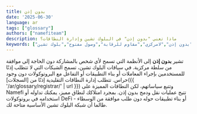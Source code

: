 ```yaml
---
title: بدون إذن
date: '2025-06-30'
language: ar
tags: ["glossary"]
authors: ["namefiteam"]
description: ماذا تعني "بدون إذن" في البلوك تشين وإدارة النطاقات؟
keywords: ["بدون إذن","لامركزي","مقاوم للرقابة","وصول مفتوح","بلوك تشين"]
---
```


تشير **بدون إذن** إلى الأنظمة التي تسمح لأي شخص بالمشاركة دون الحاجة إلى موافقة من سلطة مركزية. في سياقات البلوك تشين، تسمح الشبكات التي لا تتطلب إذنًا للمستخدمين بإجراء المعاملات أو بناء التطبيقات أو التفاعل مع البروتوكولات دون وجود حراس. تتطلب إدارة النطاقات التقليدية إذنًا من [السجلات]({{ '/ar/glossary/registrar/' | url }}) وتتبع سياساتهم، لكن النطاقات المميزة على Namefi تتيح عمليات نقل ودمج بدون إذن. بمجرد امتلاكك لنطاق مميز، يمكنك تداوله أو استخدامه في بروتوكولات DeFi أو بناء تطبيقات حوله دون طلب موافقة من الوسطاء - طالما أن شبكة البلوك تشين الأساسية متاحة لك.